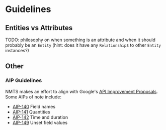 # Guidelines

## Entities vs Attributes

TODO: philosophy on when something is an attribute and when it should probably be an `Entity` (hint: does it have any `Relationship`s to other `Entity` instances?)

## Other

### AIP Guidelines

NMTS makes an effort to align with Google's [API Improvement Proposals](https://google.aip.dev/). Some AIPs of note include:
* [AIP-140](https://google.aip.dev/140) Field names
* [AIP-141](https://google.aip.dev/141) Quantities
* [AIP-142](https://google.aip.dev/142) Time and duration
* [AIP-149](https://google.aip.dev/149) Unset field values
